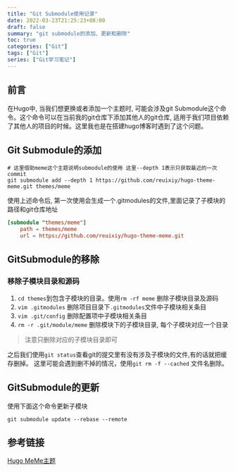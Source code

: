 ```yaml
---
title: "Git Submodule使用记录"
date: 2022-03-23T21:25:23+08:00
draft: false
summary: "git submodule的添加、更新和删除"
toc: true
categories: ["Git"]
tags: ["Git"]
series: ["Git学习笔记"]
---
```


## 前言

在Hugo中, 当我们想更换或者添加一个主题时, 可能会涉及git Submodule这个命令。这个命令可以在当前我的git仓库下添加其他人的git仓库, 适用于我们项目依赖了其他人的项目的时候。这里我也是在搭建hugo博客时遇到了这个问题。

## Git Submodule的添加

```shell
# 这里借助meme这个主题说明submodule的使用 这里--depth 1表示只获取最近的一次commit
git submodule add --depth 1 https://github.com/reuixiy/hugo-theme-meme.git themes/meme

```

使用上述命令后, 第一次使用会生成一个.gitmodules的文件,里面记录了子模块的路径和git仓库地址

```toml
[submodule "themes/meme"]
	path = themes/meme
	url = https://github.com/reuixiy/hugo-theme-meme.git
```

## GitSubmodule的移除

### 移除子模块目录和源码

1. `cd themes`到包含子模块的目录。使用`rm -rf meme` 删除子模块目录及源码
2. `vim .gitmodules` 删除项目目录下`.gitmodules`文件中子模块相关条目
3. `vim .git/config` 删除配置项中子模块相关条目
4. `rm -r .git/module/meme` 删除模块下的子模块目录, 每个子模块对应一个目录

> 注意只删除对应的子模块目录即可

之后我们使用`git status`查看git的提交里有没有涉及子模块的文件,有的话就把缓存删掉。
这里可能会遇到删不掉的情况，使用`git rm -f --cached` 文件名删除。


## GitSubmodule的更新

使用下面这个命令更新子模块

```shell
git submodule update --rebase --remote
```

## 参考链接

[Hugo MeMe主题](https://github.com/reuixiy/hugo-theme-meme)